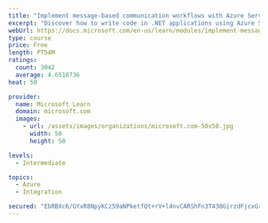 ```yaml
---
title: "Implement message-based communication workflows with Azure Service Bus"
excerpt: "Discover how to write code in .NET applications using Azure Service Bus for communications that can handle high demand, low bandwidth, and hardware failures."
webUrl: https://docs.microsoft.com/en-us/learn/modules/implement-message-workflows-with-service-bus/
type: course
price: Free
length: PT54M
ratings:
  count: 3042
  average: 4.6518736
heat: 50

provider:
  name: Microsoft Learn
  domain: microsoft.com
  images:
    - url: /assets/images/organizations/microsoft.com-50x50.jpg
      width: 50
      height: 50

levels:
  - Intermediate

topics:
  - Azure
  - Integration

secured: "EbRBXc6/GYxR8NpyKCz59aNPketfQt+rV+l4nvCARShFn3T430GirzdFjcxGrtwl88BnP8tu/n0rm6268oVWHGRdB4ERl/GnjUJ+cd68xVxbSbTAvCX8QTetkZLBXTjxIen0uXE6montwIUsPkF3gJblatOE9ohGXUnMQ+67+GM6Uw4dsH/rnTGPxBI92YTg5ItR1STDxn1ggZ4ay16Uj8EGBQOVeOgi1QHGyKplVKV9nobQVeUtALC1f9V4jPqocki71pOXB/6lQ6NApRIh/WFD0hOramrjRyyOL3FhQIuhonqmZbT4U4qgT3NZdUvg140Q2wckFlB+KEaz6f0zJMVFnnfcfsE3Q6a2/Otn9mwXlSVOoCVXgxBytq+77XHGARggcma1tMzO0Ur0S05FjoKfRJOopjjZGwhX3q+BRT4=;aiDm485zD+vVdmgokJ444w=="
---
```


